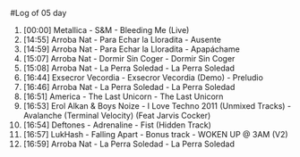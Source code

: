 #Log of 05 day

1. [00:00] Metallica - S&M - Bleeding Me (Live)
1. [14:55] Arroba Nat - Para Echar la Lloradita - Ausente
1. [14:59] Arroba Nat - Para Echar la Lloradita - Apapáchame
1. [15:07] Arroba Nat - Dormir Sin Coger - Dormir Sin Coger
1. [15:08] Arroba Nat - La Perra Soledad - La Perra Soledad
1. [16:44] Exsecror Vecordia - Exsecror Vecordia (Demo) - Preludio
1. [16:46] Arroba Nat - La Perra Soledad - La Perra Soledad
1. [16:51] America - The Last Unicorn - The Last Unicorn
1. [16:53] Erol Alkan & Boys Noize - I Love Techno 2011 (Unmixed Tracks) - Avalanche (Terminal Velocity) (Feat Jarvis Cocker)
1. [16:54] Deftones - Adrenaline - Fist (Hidden Track)
1. [16:57] LukHash - Falling Apart - Bonus track - WOKEN UP @ 3AM (V2)
1. [16:59] Arroba Nat - La Perra Soledad - La Perra Soledad
